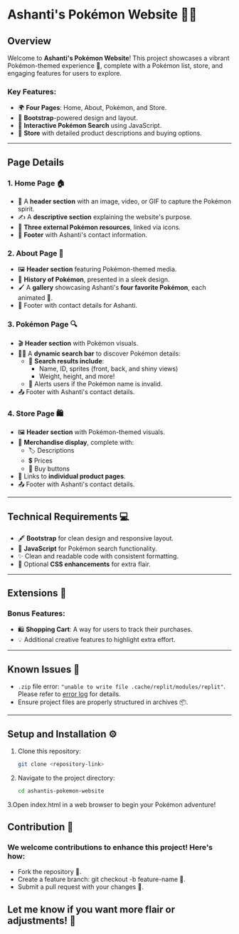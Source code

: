 # Ashanti's Pokémon Website 🌟🐾

## Overview
Welcome to **Ashanti's Pokémon Website**! This project showcases a vibrant Pokémon-themed experience 🌈, complete with a Pokémon list, store, and engaging features for users to explore.

### Key Features:
- 🌍 **Four Pages**: Home, About, Pokémon, and Store.
- 🎨 **Bootstrap**-powered design and layout.
- 🔎 **Interactive Pokémon Search** using JavaScript.
- 🛒 **Store** with detailed product descriptions and buying options.

---

## Page Details

### 1. Home Page 🏠
- 🎥 A **header section** with an image, video, or GIF to capture the Pokémon spirit.
- ✍️ A **descriptive section** explaining the website's purpose.
- 🔗 **Three external Pokémon resources**, linked via icons.
- 📧 **Footer** with Ashanti's contact information.

### 2. About Page 📖
- 🖼️ **Header section** featuring Pokémon-themed media.
- 📜 **History of Pokémon**, presented in a sleek design.
- 🖌️ A **gallery** showcasing Ashanti's **four favorite Pokémon**, each animated 🎉.
- 📩 Footer with contact details for Ashanti.

### 3. Pokémon Page 🔍
- 🎬 **Header section** with Pokémon visuals.
- 🧙‍♂️ A **dynamic search bar** to discover Pokémon details:
  - 🌟 **Search results include**:
    - Name, ID, sprites (front, back, and shiny views)
    - Weight, height, and more!
  - 🚫 Alerts users if the Pokémon name is invalid.
- 📤 Footer with Ashanti's contact details.

### 4. Store Page 🛍️
- 🖼️ **Header section** with Pokémon-themed visuals.
- 💬 **Merchandise display**, complete with:
  - 🏷️ Descriptions
  - 💲 Prices
  - 🛒 Buy buttons
- 🔗 Links to **individual product pages**.
- 📤 Footer with Ashanti's contact details.

---

## Technical Requirements 💻
- 🖋️ **Bootstrap** for clean design and responsive layout.
- 🤖 **JavaScript** for Pokémon search functionality.
- ✨ Clean and readable code with consistent formatting.
- 🌈 Optional **CSS enhancements** for extra flair.

---

## Extensions 🎁
### Bonus Features:
- 🛍️ **Shopping Cart**: A way for users to track their purchases.
- 💡 Additional creative features to highlight extra effort.

---

## Known Issues 🚨
- `.zip` file error: `"unable to write file .cache/replit/modules/replit"`. Please refer to [error log](replit_zip_error_log.txt) for details.
- Ensure project files are properly structured in archives 📦.

---

## Setup and Installation ⚙️
1. Clone this repository:
   ```bash
   git clone <repository-link>
2. Navigate to the project directory:
   ```bash
   cd ashantis-pokemon-website
3.Open index.html in a web browser to begin your Pokémon adventure! 
## Contribution 🤝
### We welcome contributions to enhance this project! Here's how:
- Fork the repository 🍴.
- Create a feature branch: git checkout -b feature-name 🌱.
- Submit a pull request with your changes 🚀.
## Let me know if you want more flair or adjustments! 🌟

